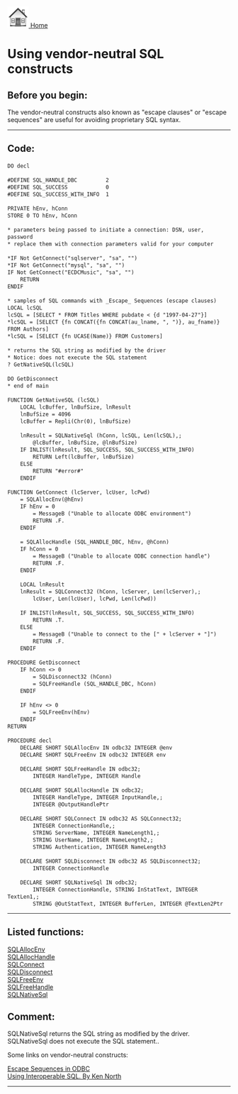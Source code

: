 [<img src="../images/home.png"> Home ](https://github.com/VFPX/Win32API)  

# Using vendor-neutral SQL constructs

## Before you begin:
The vendor-neutral constructs also known as "escape clauses" or "escape sequences" are useful for avoiding proprietary SQL syntax.  
  
***  


## Code:
```foxpro  
DO decl

#DEFINE SQL_HANDLE_DBC         2
#DEFINE SQL_SUCCESS            0
#DEFINE SQL_SUCCESS_WITH_INFO  1

PRIVATE hEnv, hConn
STORE 0 TO hEnv, hConn

* parameters being passed to initiate a connection: DSN, user, password
* replace them with connection parameters valid for your computer

*IF Not GetConnect("sqlserver", "sa", "")
*IF Not GetConnect("mysql", "sa", "")
IF Not GetConnect("ECDCMusic", "sa", "")
	RETURN
ENDIF

* samples of SQL commands with _Escape_ Sequences (escape clauses)
LOCAL lcSQL
lcSQL = [SELECT * FROM Titles WHERE pubdate < {d "1997-04-27"}]
*lcSQL = [SELECT {fn CONCAT({fn CONCAT(au_lname, ", ")}, au_fname)} FROM Authors]
*lcSQL = [SELECT {fn UCASE(Name)} FROM Customers]

* returns the SQL string as modified by the driver
* Notice: does not execute the SQL statement
? GetNativeSQL(lcSQL)

DO GetDisconnect
* end of main

FUNCTION GetNativeSQL (lcSQL)
	LOCAL lcBuffer, lnBufSize, lnResult
	lnBufSize = 4096
	lcBuffer = Repli(Chr(0), lnBufSize)

	lnResult = SQLNativeSql (hConn, lcSQL, Len(lcSQL),;
		@lcBuffer, lnBufSize, @lnBufSize)
	IF INLIST(lnResult, SQL_SUCCESS, SQL_SUCCESS_WITH_INFO)
		RETURN Left(lcBuffer, lnBufSize)
	ELSE
		RETURN "#error#"
	ENDIF

FUNCTION GetConnect (lcServer, lcUser, lcPwd)
	= SQLAllocEnv(@hEnv)
	IF hEnv = 0
		= MessageB ("Unable to allocate ODBC environment")
		RETURN .F.
	ENDIF

	= SQLAllocHandle (SQL_HANDLE_DBC, hEnv, @hConn)
	IF hConn = 0
		= MessageB ("Unable to allocate ODBC connection handle")
		RETURN .F.
	ENDIF
	
	LOCAL lnResult
	lnResult = SQLConnect32 (hConn, lcServer, Len(lcServer),;
		lcUser, Len(lcUser), lcPwd, Len(lcPwd))

	IF INLIST(lnResult, SQL_SUCCESS, SQL_SUCCESS_WITH_INFO)
		RETURN .T.
	ELSE
		= MessageB ("Unable to connect to the [" + lcServer + "]")
		RETURN .F.
	ENDIF

PROCEDURE GetDisconnect
	IF hConn <> 0
		= SQLDisconnect32 (hConn)
		= SQLFreeHandle (SQL_HANDLE_DBC, hConn)
	ENDIF

	IF hEnv <> 0
		= SQLFreeEnv(hEnv)
	ENDIF
RETURN

PROCEDURE decl
	DECLARE SHORT SQLAllocEnv IN odbc32 INTEGER @env
	DECLARE SHORT SQLFreeEnv IN odbc32 INTEGER env

	DECLARE SHORT SQLFreeHandle IN odbc32;
		INTEGER HandleType, INTEGER Handle

	DECLARE SHORT SQLAllocHandle IN odbc32;
		INTEGER HandleType, INTEGER InputHandle,;
		INTEGER @OutputHandlePtr

	DECLARE SHORT SQLConnect IN odbc32 AS SQLConnect32;
		INTEGER ConnectionHandle,;
		STRING ServerName, INTEGER NameLength1,;
		STRING UserName, INTEGER NameLength2,;
		STRING Authentication, INTEGER NameLength3

	DECLARE SHORT SQLDisconnect IN odbc32 AS SQLDisconnect32;
		INTEGER ConnectionHandle

	DECLARE SHORT SQLNativeSql IN odbc32;
		INTEGER ConnectionHandle, STRING InStatText, INTEGER TextLen1,;
		STRING @OutStatText, INTEGER BufferLen, INTEGER @TextLen2Ptr  
```  
***  


## Listed functions:
[SQLAllocEnv](../libraries/odbc32/SQLAllocEnv.md)  
[SQLAllocHandle](../libraries/odbc32/SQLAllocHandle.md)  
[SQLConnect](../libraries/odbc32/SQLConnect.md)  
[SQLDisconnect](../libraries/odbc32/SQLDisconnect.md)  
[SQLFreeEnv](../libraries/odbc32/SQLFreeEnv.md)  
[SQLFreeHandle](../libraries/odbc32/SQLFreeHandle.md)  
[SQLNativeSql](../libraries/odbc32/SQLNativeSql.md)  

## Comment:
SQLNativeSql returns the SQL string as modified by the driver. SQLNativeSql does not execute the SQL statement..  
  
Some links on vendor-neutral constructs:  

[Escape Sequences in ODBC](https://docs.microsoft.com/en-us/sql/odbc/reference/appendixes/odbc-escape-sequences)  
[Using Interoperable SQL. By Ken North](https://people.apache.org/~jim/NewArchitect/webtech/1997/07/north/index.html)  
  
***  

